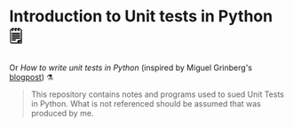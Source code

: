 # Introduction to Unit tests in Python 🗒️
Or _How to write unit tests in Python_ (inspired by Miguel Grinberg's [blogpost](https://blog.miguelgrinberg.com/post/how-to-write-unit-tests-in-python-part-1-fizz-buzz)) ⚗️

> This repository contains notes and programs used to sued Unit Tests in Python. What is not referenced should be assumed that was produced by me.
